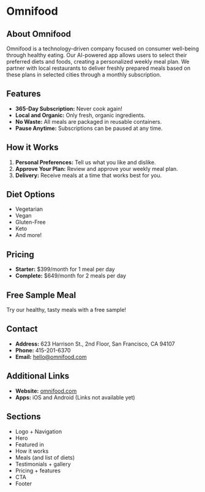# Omnifood

## About Omnifood
Omnifood is a technology-driven company focused on consumer well-being through healthy eating. Our AI-powered app allows users to select their preferred diets and foods, creating a personalized weekly meal plan. We partner with local restaurants to deliver freshly prepared meals based on these plans in selected cities through a monthly subscription.

## Features
- **365-Day Subscription:** Never cook again!
- **Local and Organic:** Only fresh, organic ingredients.
- **No Waste:** All meals are packaged in reusable containers.
- **Pause Anytime:** Subscriptions can be paused at any time.

## How it Works
1. **Personal Preferences:** Tell us what you like and dislike.
2. **Approve Your Plan:** Review and approve your weekly meal plan.
3. **Delivery:** Receive meals at a time that works best for you.

## Diet Options
- Vegetarian
- Vegan
- Gluten-Free
- Keto
- And more!

## Pricing
- **Starter:** $399/month for 1 meal per day
- **Complete:** $649/month for 2 meals per day

## Free Sample Meal
Try our healthy, tasty meals with a free sample!

## Contact
- **Address:** 623 Harrison St., 2nd Floor, San Francisco, CA 94107
- **Phone:** 415-201-6370
- **Email:** hello@omnifood.com

## Additional Links
- **Website:** [omnifood.com](http://omnifood.com)
- **Apps:** iOS and Android (Links not available yet)

## Sections
- Logo + Navigation
- Hero
- Featured in
- How it works
- Meals (and list of diets)
- Testimonials + gallery
- Pricing + features
- CTA
- Footer

